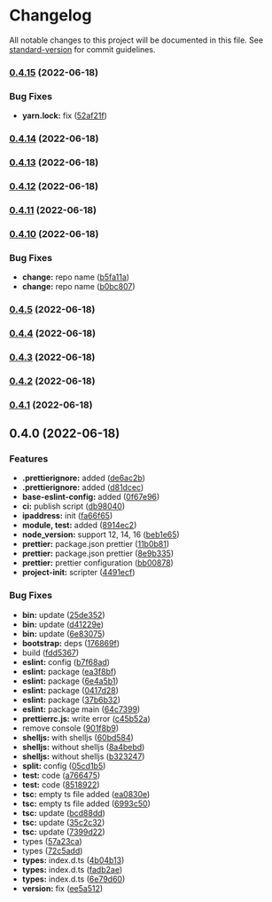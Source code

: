 # Changelog

All notable changes to this project will be documented in this file. See [standard-version](https://github.com/conventional-changelog/standard-version) for commit guidelines.

### [0.4.15](https://github.com/eunchurn/packages/compare/v0.4.14...v0.4.15) (2022-06-18)


### Bug Fixes

* **yarn.lock:** fix ([52af21f](https://github.com/eunchurn/packages/commit/52af21f73448979d88a97772578d34551be7e30e))

### [0.4.14](https://github.com/eunchurn/packages/compare/v0.4.13...v0.4.14) (2022-06-18)

### [0.4.13](https://github.com/eunchurn/packages/compare/v0.4.12...v0.4.13) (2022-06-18)

### [0.4.12](https://github.com/eunchurn/packages/compare/v0.4.11...v0.4.12) (2022-06-18)

### [0.4.11](https://github.com/eunchurn/packages/compare/v0.4.10...v0.4.11) (2022-06-18)

### [0.4.10](https://github.com/eunchurn/packages/compare/v0.4.8...v0.4.10) (2022-06-18)


### Bug Fixes

* **change:** repo name ([b5fa11a](https://github.com/eunchurn/packages/commit/b5fa11ab850b2dc44724ca1c749bf6306d700343))
* **change:** repo name ([b0bc807](https://github.com/eunchurn/packages/commit/b0bc807ce5351bdf24893ec6127f1d21879167cb))

### [0.4.5](https://github.com/eunchurn/packages/compare/v0.4.4...v0.4.5) (2022-06-18)

### [0.4.4](https://github.com/eunchurn/packages/compare/v0.4.3...v0.4.4) (2022-06-18)

### [0.4.3](https://github.com/eunchurn/packages/compare/v0.4.2...v0.4.3) (2022-06-18)

### [0.4.2](https://github.com/eunchurn/packages/compare/v0.4.1...v0.4.2) (2022-06-18)

### [0.4.1](https://github.com/eunchurn/packages/compare/v0.4.0...v0.4.1) (2022-06-18)

## 0.4.0 (2022-06-18)

### Features

- **.prettierignore:** added ([de6ac2b](https://github.com/eunchurn/packages/commit/de6ac2b976489b34dbf8075559c9c8a12642cf88))
- **.prettierignore:** added ([d81dcec](https://github.com/eunchurn/packages/commit/d81dcecda7cc2917de817d4460d52534e5cb518f))
- **base-eslint-config:** added ([0f67e96](https://github.com/eunchurn/packages/commit/0f67e9685a6b71ac80579d1bc9b2edc424b9cbdb))
- **ci:** publish script ([db98040](https://github.com/eunchurn/packages/commit/db980406648ef8d9ff88839e309754e1840acb11))
- **ipaddress:** init ([fa66f65](https://github.com/eunchurn/packages/commit/fa66f65d164de63d8cf7308d1ce9bb5950d49751))
- **module, test:** added ([8914ec2](https://github.com/eunchurn/packages/commit/8914ec2dda49afa26177a53277c1e0ed7c826948))
- **node_version:** support 12, 14, 16 ([beb1e65](https://github.com/eunchurn/packages/commit/beb1e65e0d2a86041bb4b4092ce25f79e4772aa3))
- **prettier:** package.json prettier ([11b0b81](https://github.com/eunchurn/packages/commit/11b0b816d4baf5fc0cf1c8b7f1628ba150f08b0a))
- **prettier:** package.json prettier ([8e9b335](https://github.com/eunchurn/packages/commit/8e9b335c072d7bf262a4df1849f21f77c0d7e8c4))
- **prettier:** prettier configuration ([bb00878](https://github.com/eunchurn/packages/commit/bb008780cae992881bb7bc8495b3c9111a2cd391))
- **project-init:** scripter ([4491ecf](https://github.com/eunchurn/packages/commit/4491ecf5cf524439768b80f92d39e6a1cd47a9cb))

### Bug Fixes

- **bin:** update ([25de352](https://github.com/eunchurn/packages/commit/25de35298eb6edcf3f27095dc3f008357d8544df))
- **bin:** update ([d41229e](https://github.com/eunchurn/packages/commit/d41229ed0618832a756303c7871132c45b8d0013))
- **bin:** update ([6e83075](https://github.com/eunchurn/packages/commit/6e83075a2e51aaf8534485e9ec2f195ebca660b5))
- **bootstrap:** deps ([176869f](https://github.com/eunchurn/packages/commit/176869fd8e45985894b54ec32c3b01f0e10bcb15))
- build ([fdd5367](https://github.com/eunchurn/packages/commit/fdd5367de6ffc1b42fd97582b55c651620e9faf9))
- **eslint:** config ([b7f68ad](https://github.com/eunchurn/packages/commit/b7f68ade2bd1c803e16a0d751c01c24817026bfe))
- **eslint:** package ([ea3f8bf](https://github.com/eunchurn/packages/commit/ea3f8bf503f897cf42fa48cd004a574275582a02))
- **eslint:** package ([6e4a5b1](https://github.com/eunchurn/packages/commit/6e4a5b1ad21d4740865239710a28c2e2723a8f77))
- **eslint:** package ([0417d28](https://github.com/eunchurn/packages/commit/0417d28099a26bb531678e6c5b5d22111bd07693))
- **eslint:** package ([37b6b32](https://github.com/eunchurn/packages/commit/37b6b32132c845ed3776ef8548252b060ef547ef))
- **eslint:** package main ([64c7399](https://github.com/eunchurn/packages/commit/64c73994cd877f58b82bf139114f74d5ca2f0ef3))
- **prettierrc.js:** write error ([c45b52a](https://github.com/eunchurn/packages/commit/c45b52a20ebad590ff3ed622e3c8f7910f3b3f0d))
- remove console ([901f8b9](https://github.com/eunchurn/packages/commit/901f8b91493400ca1d6ac713ad796a9c6efbe38e))
- **shelljs:** with shelljs ([60bd584](https://github.com/eunchurn/packages/commit/60bd58463df79d979df28e8bde3f1bfc38c64bfc))
- **shelljs:** without shelljs ([8a4bebd](https://github.com/eunchurn/packages/commit/8a4bebddf6f566a8a49fa30887af9a21b595539c))
- **shelljs:** without shelljs ([b323247](https://github.com/eunchurn/packages/commit/b32324702ee580b692c6db692c0f63bf19db0124))
- **split:** config ([05cd1b5](https://github.com/eunchurn/packages/commit/05cd1b5ff9ca707b00e76298a50e3f450478c406))
- **test:** code ([a766475](https://github.com/eunchurn/packages/commit/a766475596ab26911dc60efa3c073e0f577fc84c))
- **test:** code ([8518922](https://github.com/eunchurn/packages/commit/8518922a9965bff6c770afd03e9fdc4a762401e5))
- **tsc:** empty ts file added ([ea0830e](https://github.com/eunchurn/packages/commit/ea0830e377e7f0a430e2bd9dbfb7784c39873231))
- **tsc:** empty ts file added ([6993c50](https://github.com/eunchurn/packages/commit/6993c50ff31d14ff9f3e44e46b3dffbfc4a32b1b))
- **tsc:** update ([bcd88dd](https://github.com/eunchurn/packages/commit/bcd88dde2ca4b90788a0c9d288e841f5adae9a15))
- **tsc:** update ([35c2c32](https://github.com/eunchurn/packages/commit/35c2c32d7b1250b94a75c6e2779dc5b479e0baf8))
- **tsc:** update ([7399d22](https://github.com/eunchurn/packages/commit/7399d22e0d5e2c7c02d7ae37ca2b6ffdbea8fc20))
- types ([57a23ca](https://github.com/eunchurn/packages/commit/57a23ca504392319b5b6003cf00401a2b44fd911))
- types ([72c5add](https://github.com/eunchurn/packages/commit/72c5add1e7d122e9ceeae02f38015e9ee720e176))
- **types:** index.d.ts ([4b04b13](https://github.com/eunchurn/packages/commit/4b04b13b834bce9f75503491b96f019f3844bc6a))
- **types:** index.d.ts ([fadb2ae](https://github.com/eunchurn/packages/commit/fadb2ae3ea84f79094705ac6fcb1e3dc742b9c07))
- **types:** index.d.ts ([6e79d60](https://github.com/eunchurn/packages/commit/6e79d60a3b5c63289f9ee6ddda47c7765e263ffc))
- **version:** fix ([ee5a512](https://github.com/eunchurn/packages/commit/ee5a5125b05ec3a3eee2cc66c967e34a21c42a00))
